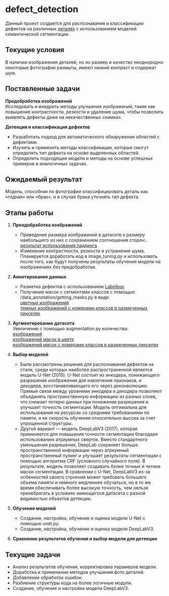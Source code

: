 # defect_detection

Данный проект создается для распознавания и классификации дефектов на различных [деталях](https://drive.google.com/drive/folders/1pdHhjAuZXqzPTgiYeGQCL0cEMqkWQ2TN?usp=sharing) с использованием моделей семантической сегментации.

## Текущие условия

В наличии изображения деталей, но их размер и качество неоднородно: некоторые фотографии размыты, имеют низкий контраст и содержат шум.

## Поставленные задачи
**Предобработка изображений**  
   Исследовать и внедрить методы улучшения изображений, такие как повышение контрастности, резкости и удаление шума, чтобы позволить выявлять дефекты даже на некачественных снимках.

**Детекция и классификация дефектов**  
   - Разработать подход для автоматического обнаружения областей с дефектами.
   - Изучить и применить методы классификации, которые смогут определять тип дефекта на основе выделенных областей.
   - Определить подходящие модели и методы на основе успешных примеров в аналогичных задачах.

## Ожидаемый результат
Модель, способная по фотографии классифицировать деталь как «годная» или «брак», и в случае брака уточнять тип дефекта.

## Этапы работы
1. **Преодобработка изображений**  
   - Приведение размера изображений в датасете к размеру наибольшего из них с сохранением соотношения сторон:.
     </br> [результат использования паддинга](https://drive.google.com/drive/folders/17AMCGiqYPZmsjtfcn-_Ui2mifFw8gBxA?usp=drive_link)
   - Изменение контрастности, резкости и устранение шума. Планируется доработать код в image_tuning.py и использовать после того, как будут получены результаты обучения модели на изображениях без предобработки.

2. **Аннотирование данных**  
   - Разметка дефектов с использованием [Labelbox](https://labelbox.com/).
   - Получение масок с сегментами классов с помощью /data_annotation/getting_masks.py в виде:
     </br> [цветных изображений](https://drive.google.com/drive/folders/1bk_XOIzYmclkM50vYSp_JUrctzX4MfqZ?usp=drive_link)
     </br> [темных изображений с номерами классов в размеченных пикселях](https://drive.google.com/drive/folders/1C8rMD6RQOG1r7TJLSQQvFhSgHibhp3Vb?usp=drive_link)

3. **Аугментирование датасета**
    </br> Увеличение с помощью augmentation.py количества:
    </br> [изображений](https://drive.google.com/drive/folders/1aNRBj7TLM2FG7MXN9qo_-NICZTTlKGN8?usp=drive_link)
    </br> [изображений масок в цвете](https://drive.google.com/drive/folders/1vDr0QoJf49OeU_lV7bn60181vEjsVKcQ?usp=drive_link)
    </br> [изображений масок с номерами классов в размеченных пикселях](https://drive.google.com/drive/folders/1bEIbwkaR8Rg5ucYsw2YWYQV3zCi-uQkl?usp=drive_link)
   
5. **Выбор моделей**  
   - Были рассмотрены решения для распознавания дефектов на стали, среди которых наиболее распространенной является модель U-Net (2015). U-Net состоит из энкодера, понижающего разрешение изображения для извлечения признаков, и декодера, восстанавливающего его через деконволюцию. Прямые связи между уровнями энкодера и декодера позволяют объединять пространственную информацию из разных слоев, что снижает потерю данных при понижении разрешения и улучшает точность сегментации. Модель оптимальна для использования на ресурсах со средними требованиями по памяти, и ее скорость обучения относительно высока за счет упрощенной структуры.
   - Другой вариант — модель DeepLabV3 (2017), которая применяется для повышения точности сегментации благодаря использованию атриумных сверток. Вместо стандартного уменьшения разрешения, DeepLab сохраняет больше пространственной информации через атриумный пространственный пулинг и улучшает результаты сегментации с помощью алгоритма CRF (условного случайного поля). В результате, модель позволяет создавать более точные и четкие маски сегментации. В сравнении с U-Net, DeepLabV3 из-за осбенностей своего строения может требовать большего объема памяти и немного медленнее обучаться, но в то же время обеспечивать более высокую точность, чем нельзя пренебрегать в условиях имеющегося датасета с разной видимостью объектов детекции.
   
6. **Обучение моделей**  
   - Создание, настройка, обучение и оценка модели U-Net с помощью unet.py.
   - Создание, настройка, обучение и оценка модели DeepLabV3.

7. **Сравнение результатов обучения и выбор модели для детекции**  
   
## Текущие задачи
- Анализ результатов обучения, корректировка парамеров модели.
- Доработка и применение методов улучшения фото деталей.
- Добавление обработок ошибок.
- Разбиение структуры кода на более логичные модули.
- Создание, обучение и настройка модели DeepLabV3.
